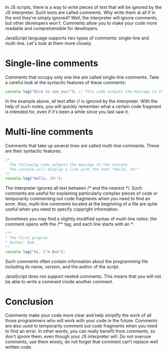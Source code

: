In JS scripts, there is a way to write pieces of text that will be ignored by the JS interpreter. Such texts are called comments. Why write them at all if in the end they're simply ignored? Well, the interpreter will ignore comments, but other developers won't. Comments allow you to make your code more readable and comprehensible for developers.

JavaScript language supports two types of comments: single-line and multi-line. Let's look at them more closely.

# Single-line comments
Comments that occupy only one line are called single-line comments. Take a careful look at the syntactic features of these comments:
```javascript
console.log("Nice to see you!"); // This code outputs the message to the console
```
In the example above, all text after // is ignored by the interpreter. With the help of such notes, you will quickly remember what a certain code fragment is intended for, even if it's been a while since you last saw it.

# Multi-line comments
Comments that take up several lines are called multi-line comments. These are their syntactic features:
```javascript
/*  
  The following code outputs the message to the console
  The console will display a line with the text "Hello, JS!"
*/
console.log("Hello, JS!");
```
The interpreter ignores all text between /* and the nearest */. Such comments are useful for explaining particularly complex pieces of code or temporarily commenting out code fragments when you need to find an error. Also, multi-line comments located at the beginning of a file are quite useful when you need to specify copyright information.

Sometimes you may find a slightly modified syntax of multi-line notes: the comment opens with the /** tag, and each line starts with an *:
```javascript
/**
* The first program
* Author: Bob  
*/
console.log("Hi, I'm Bob");
```
Such comments often contain information about the programming file including its name, version, and the author of the script.

JavaScript does not support nested comments. This means that you will not be able to write a comment inside another comment.

# Conclusion
Comments make your code more clear and help simplify the work of all those programmers who will work with your code in the future. Comments are also used to temporarily comment out code fragments when you need to find an error. In other words, you can really benefit from comments, so don't ignore them, even though your JS interpreter will. Do not overuse comments, use them wisely, do not forget that comment can’t replace well written code.
